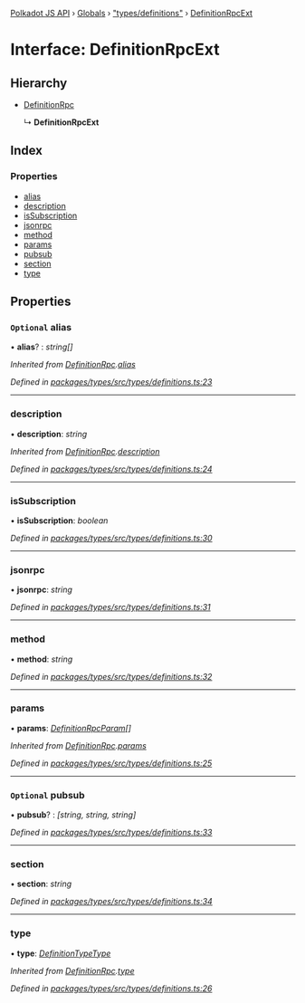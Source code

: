 [Polkadot JS API](../README.md) › [Globals](../globals.md) › ["types/definitions"](../modules/_types_definitions_.md) › [DefinitionRpcExt](_types_definitions_.definitionrpcext.md)

# Interface: DefinitionRpcExt

## Hierarchy

* [DefinitionRpc](_types_definitions_.definitionrpc.md)

  ↳ **DefinitionRpcExt**

## Index

### Properties

* [alias](_types_definitions_.definitionrpcext.md#optional-alias)
* [description](_types_definitions_.definitionrpcext.md#description)
* [isSubscription](_types_definitions_.definitionrpcext.md#issubscription)
* [jsonrpc](_types_definitions_.definitionrpcext.md#jsonrpc)
* [method](_types_definitions_.definitionrpcext.md#method)
* [params](_types_definitions_.definitionrpcext.md#params)
* [pubsub](_types_definitions_.definitionrpcext.md#optional-pubsub)
* [section](_types_definitions_.definitionrpcext.md#section)
* [type](_types_definitions_.definitionrpcext.md#type)

## Properties

### `Optional` alias

• **alias**? : *string[]*

*Inherited from [DefinitionRpc](_types_definitions_.definitionrpc.md).[alias](_types_definitions_.definitionrpc.md#optional-alias)*

*Defined in [packages/types/src/types/definitions.ts:23](https://github.com/polkadot-js/api/blob/c82b85ef79/packages/types/src/types/definitions.ts#L23)*

___

###  description

• **description**: *string*

*Inherited from [DefinitionRpc](_types_definitions_.definitionrpc.md).[description](_types_definitions_.definitionrpc.md#description)*

*Defined in [packages/types/src/types/definitions.ts:24](https://github.com/polkadot-js/api/blob/c82b85ef79/packages/types/src/types/definitions.ts#L24)*

___

###  isSubscription

• **isSubscription**: *boolean*

*Defined in [packages/types/src/types/definitions.ts:30](https://github.com/polkadot-js/api/blob/c82b85ef79/packages/types/src/types/definitions.ts#L30)*

___

###  jsonrpc

• **jsonrpc**: *string*

*Defined in [packages/types/src/types/definitions.ts:31](https://github.com/polkadot-js/api/blob/c82b85ef79/packages/types/src/types/definitions.ts#L31)*

___

###  method

• **method**: *string*

*Defined in [packages/types/src/types/definitions.ts:32](https://github.com/polkadot-js/api/blob/c82b85ef79/packages/types/src/types/definitions.ts#L32)*

___

###  params

• **params**: *[DefinitionRpcParam](_types_definitions_.definitionrpcparam.md)[]*

*Inherited from [DefinitionRpc](_types_definitions_.definitionrpc.md).[params](_types_definitions_.definitionrpc.md#params)*

*Defined in [packages/types/src/types/definitions.ts:25](https://github.com/polkadot-js/api/blob/c82b85ef79/packages/types/src/types/definitions.ts#L25)*

___

### `Optional` pubsub

• **pubsub**? : *[string, string, string]*

*Defined in [packages/types/src/types/definitions.ts:33](https://github.com/polkadot-js/api/blob/c82b85ef79/packages/types/src/types/definitions.ts#L33)*

___

###  section

• **section**: *string*

*Defined in [packages/types/src/types/definitions.ts:34](https://github.com/polkadot-js/api/blob/c82b85ef79/packages/types/src/types/definitions.ts#L34)*

___

###  type

• **type**: *[DefinitionTypeType](../modules/_types_definitions_.md#definitiontypetype)*

*Inherited from [DefinitionRpc](_types_definitions_.definitionrpc.md).[type](_types_definitions_.definitionrpc.md#type)*

*Defined in [packages/types/src/types/definitions.ts:26](https://github.com/polkadot-js/api/blob/c82b85ef79/packages/types/src/types/definitions.ts#L26)*
